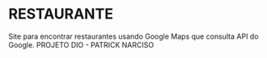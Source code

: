 # RESTAURANTE
 Site para encontrar restaurantes usando Google Maps que consulta API do Google.
 PROJETO DIO - PATRICK NARCISO
